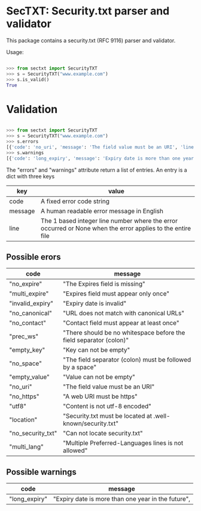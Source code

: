 # SecTXT: Security.txt parser and validator

This package contains a security.txt (RFC 9116) parser and validator.

Usage:

```python

>>> from sectxt import SecurityTXT
>>> s = SecurityTXT("www.example.com")
>>> s.is_valid()
True

```

# Validation

```python

>>> from sectxt import SecurityTXT
>>> s = SecurityTXT("www.example.com")
>>> s.errors
[{'code': 'no_uri', 'message': 'The field value must be an URI', 'line': 2}, {'code': 'no_expire', 'message': 'The Expires field is missing', 'line': None}]
>>> s.warnings
[{'code': 'long_expiry', 'message': 'Expiry date is more than one year in the future', 'line': 3}]
```

The "errors" and "warnings" attribute return a list of entries. An entry is
a dict with three keys

| key     | value                                                                                                      |
|---------|------------------------------------------------------------------------------------------------------------|
| code    | A fixed error code string                                                                                  |
| message | A human readable error message in English                                                                  |
| line    | The 1 based integer line number where the error occurred or None when the error applies to the entire file |

## Possible erors

| code              | message                                                            |
|-------------------|--------------------------------------------------------------------|
| "no_expire"       | "The Expires field is missing"                                     |
| "multi_expire"    | "Expires field must appear only once"                              |
| "invalid_expiry"  | "Expiry date is invalid"                                           |
| "no_canonical"    | "URL does not match with canonical URLs"                           |
| "no_contact"      | "Contact field must appear at least once"                          |
| "prec_ws"         | "There should be no whitespace before the field separator (colon)" |
| "empty_key"       | "Key can not be empty"                                             | 
| "no_space"        | "The field separator (colon) must be followed by a space"          |
| "empty_value"     | "Value can not be empty"                                           |
| "no_uri"          | "The field value must be an URI"                                   |
| "no_https"        | "A web URI must be https"                                          |
| "utf8"            | "Content is not utf-8 encoded"                                     |
| "location"        | "Security.txt must be located at .well-known/security.txt"         |
| "no_security_txt" | "Can not locate security.txt"                                      |
| "multi_lang"      | "Multiple Preferred-Languages lines is not allowed"                |

## Possible warnings

| code          | message                                            |
|---------------|----------------------------------------------------|
| "long_expiry" | "Expiry date is more than one year in the future", |
